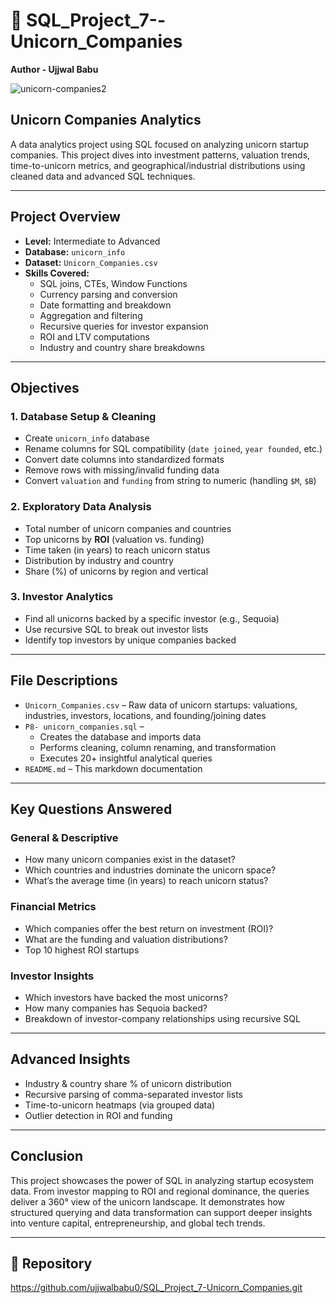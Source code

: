 # 🦄 SQL_Project_7--Unicorn_Companies  
**Author - Ujjwal Babu** 

![unicorn-companies2](https://github.com/user-attachments/assets/c81df2c7-8703-4146-8851-0d3a684befb3)
 
## Unicorn Companies Analytics
A data analytics project using SQL focused on analyzing unicorn startup companies. This project dives into investment patterns, valuation trends, time-to-unicorn metrics, and geographical/industrial distributions using cleaned data and advanced SQL techniques.

------------------------------------------------------------------------------------------------

## Project Overview  
- **Level:** Intermediate to Advanced  
- **Database:** `unicorn_info`  
- **Dataset:** `Unicorn_Companies.csv`  
- **Skills Covered:**  
  - SQL joins, CTEs, Window Functions  
  - Currency parsing and conversion  
  - Date formatting and breakdown  
  - Aggregation and filtering  
  - Recursive queries for investor expansion  
  - ROI and LTV computations  
  - Industry and country share breakdowns  

------------------------------------------------------------------------------------------------

## Objectives

### 1. **Database Setup & Cleaning**  
- Create `unicorn_info` database  
- Rename columns for SQL compatibility (`date joined`, `year founded`, etc.)  
- Convert date columns into standardized formats  
- Remove rows with missing/invalid funding data  
- Convert `valuation` and `funding` from string to numeric (handling `$M`, `$B`)

### 2. **Exploratory Data Analysis**  
- Total number of unicorn companies and countries  
- Top unicorns by **ROI** (valuation vs. funding)  
- Time taken (in years) to reach unicorn status  
- Distribution by industry and country  
- Share (%) of unicorns by region and vertical  

### 3. **Investor Analytics**  
- Find all unicorns backed by a specific investor (e.g., Sequoia)  
- Use recursive SQL to break out investor lists  
- Identify top investors by unique companies backed  

------------------------------------------------------------------------------------------------

## File Descriptions

- `Unicorn_Companies.csv` – Raw data of unicorn startups: valuations, industries, investors, locations, and founding/joining dates  
- `P8- unicorn_companies.sql` –  
  - Creates the database and imports data  
  - Performs cleaning, column renaming, and transformation  
  - Executes 20+ insightful analytical queries  
- `README.md` – This markdown documentation

------------------------------------------------------------------------------------------------

## Key Questions Answered

### General & Descriptive
- How many unicorn companies exist in the dataset?  
- Which countries and industries dominate the unicorn space?  
- What’s the average time (in years) to reach unicorn status?  

### Financial Metrics
- Which companies offer the best return on investment (ROI)?  
- What are the funding and valuation distributions?  
- Top 10 highest ROI startups  

### Investor Insights
- Which investors have backed the most unicorns?  
- How many companies has Sequoia backed?  
- Breakdown of investor-company relationships using recursive SQL  

------------------------------------------------------------------------------------------------

## Advanced Insights
- Industry & country share % of unicorn distribution  
- Recursive parsing of comma-separated investor lists  
- Time-to-unicorn heatmaps (via grouped data)  
- Outlier detection in ROI and funding  

------------------------------------------------------------------------------------------------

## Conclusion

This project showcases the power of SQL in analyzing startup ecosystem data. From investor mapping to ROI and regional dominance, the queries deliver a 360° view of the unicorn landscape. It demonstrates how structured querying and data transformation can support deeper insights into venture capital, entrepreneurship, and global tech trends.

------------------------------------------------------------------------------------------------

## 🔗 Repository  


https://github.com/ujjwalbabu0/SQL_Project_7-Unicorn_Companies.git
